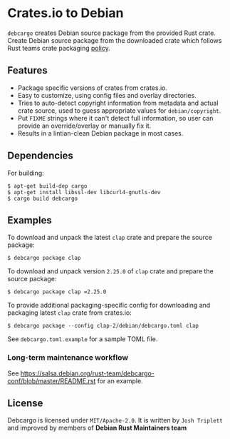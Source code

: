 Crates.io to Debian
===========================

`debcargo` creates Debian source package from the provided Rust crate. Create
Debian source package from the downloaded crate which follows Rust teams crate
packaging [policy](https://wiki.debian.org/Teams/RustPackaging/Policy).


## Features ##

 * Package specific versions of crates from crates.io.
 * Easy to customize, using config files and overlay directories.
 * Tries to auto-detect copyright information from metadata and actual
   crate source, used to guess appropriate values for `debian/copyright`.
 * Put `FIXME` strings where it can't detect full information, so user can
   provide an override/overlay or manually fix it.
 * Results in a lintian-clean Debian package in most cases.


## Dependencies

For building:

```shell
$ apt-get build-dep cargo
$ apt-get install libssl-dev libcurl4-gnutls-dev
$ cargo build debcargo
```


## Examples ##

To download and unpack the latest `clap` crate and prepare the source package:

```shell
$ debcargo package clap
```

To download and unpack version `2.25.0` of `clap` crate and prepare the source package:

```shell
$ debcargo package clap =2.25.0
```

To provide additional packaging-specific config for downloading and packaging
latest `clap` crate from crates.io:

```shell
$ debcargo package --config clap-2/debian/debcargo.toml clap
```

See `debcargo.toml.example` for a sample TOML file.


### Long-term maintenance workflow

See https://salsa.debian.org/rust-team/debcargo-conf/blob/master/README.rst
for an example.


## License ##

Debcargo is licensed under `MIT/Apache-2.0`. It is written by `Josh Triplett`
and improved by members of **Debian Rust Maintainers team**
